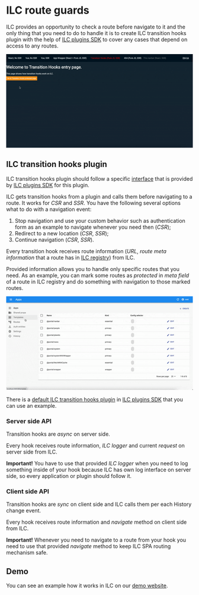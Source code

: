 # ILC route guards

ILC provides an opportunity to check a route before navigate to it and the only thing that you need to do to handle it is to create ILC transition hooks plugin with the help of [ILC plugins SDK](https://github.com/namecheap/ilc-plugins-sdk) to cover any cases that depend on access to any routes.

![ILC route guards](./assets/route_guards.gif)

## ILC transition hooks plugin

ILC transition hooks plugin should follow a specific [interface](https://github.com/namecheap/ilc-plugins-sdk/tree/master/src/plugins/transitionHooks) that is provided by [ILC plugins SDK](https://github.com/namecheap/ilc-plugins-sdk) for this plugin.

ILC gets transition hooks from a plugin and calls them before navigating to a route. It works for _CSR_ and _SSR_. You have the following several options what to do with a navigation event:

1. Stop navigation and use your custom behavior such as authentication form as an example to navigate whenever you need then (_CSR_);
2. Redirect to a new location (_CSR_, _SSR_);
3. Continue navigation (_CSR_, _SSR_).

Every transition hook receives route information (_URL_, _route meta information_ that a route has in [ILC registry](./registry.md)) from ILC.

Provided information allows you to handle only specific routes that you need. As an example, you can mark some routes as _protected_ in _meta field_ of a route in ILC registry and do something with navigation to those marked routes.

![Route meta field in ILC registry](./assets/route_meta_field.gif)

There is a [default ILC transition hooks plugin](https://github.com/namecheap/ilc-plugins-sdk/tree/master/src/plugins/transitionHooks) in [ILC plugins SDK](https://github.com/namecheap/ilc-plugins-sdk) that you can use an example.

### Server side API

Transition hooks are _async_ on server side.

Every hook receives route information, _ILC logger_ and current _request_ on server side from ILC.

**Important!** You have to use that provided _ILC logger_ when you need to log something inside of your hook because ILC has own log interface on server side, so every application or plugin should follow it.

### Client side API

Transition hooks are _sync_ on client side and ILC calls them per each History change event.

Every hook receives route information and _navigate_ method on client side from ILC.

**Important!** Whenever you need to navigate to a route from your hook you need to use that provided _navigate_ method to keep ILC SPA routing mechanism safe.

## Demo

You can see an example how it works in ILC on our [demo website](http://demo.microfrontends.online/hooks/).
